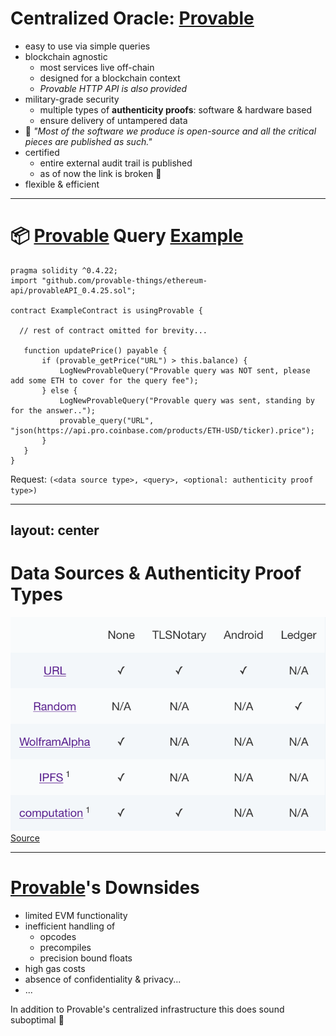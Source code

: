 # Centralized Oracle: [Provable](https://provable.xyz/)

- easy to use via simple queries
- blockchain agnostic
  - most services live off-chain
  - designed for a blockchain context
  - *Provable HTTP API is also provided*
- military-grade security
  - multiple types of **authenticity proofs**: software & hardware based
  - ensure delivery of untampered data
- 🚨 _"Most of the software we produce is open-source and all the critical pieces are published as such."_
- certified
  - entire external audit trail is published
  - as of now the link is broken 🤔
- flexible & efficient


<!-- 
- einfache queries
- designed für Anwendung im Blockchain-Bereich
- hauptsächlich Ethereum
- hohe Sicherheitsstandards
- Open Source?
- externe Audits
-->

---

# 📦 [Provable](https://provable.xyz/) Query [Example](https://docs.provable.xyz/#ethereum-quick-start)


```solidity{all|9|13}
pragma solidity ^0.4.22;
import "github.com/provable-things/ethereum-api/provableAPI_0.4.25.sol";

contract ExampleContract is usingProvable {

  // rest of contract omitted for brevity...

   function updatePrice() payable {
       if (provable_getPrice("URL") > this.balance) {
           LogNewProvableQuery("Provable query was NOT sent, please add some ETH to cover for the query fee");
       } else {
           LogNewProvableQuery("Provable query was sent, standing by for the answer..");
           provable_query("URL", "json(https://api.pro.coinbase.com/products/ETH-USD/ticker).price");
       }
   }
}
```

<v-click>

Request: `(<data source type>, <query>, <optional: authenticity proof type>)`

</v-click>


<!-- 
- `payable` modifier means that the function can process transactions with non-zero Ether value
- falls der momentane Query-Preis höher als das Guthaben ist ablehnen
- sonst query
-->

---
layout: center
---

# Data Sources & Authenticity Proof Types

<div class="container mx-auto flex flex-column justify-center">
    <div class="mb-4">
        <img src="/provable-auth-types.png" class="h-80 rounded object-center"/>
        <a href="https://docs.provable.xyz/#data-sources" class="italic text-xs">Source</a>
    </div>
</div>

<!--
# URL
- Zugriff auf jegliche API oder Webpage
- zweiter Parameter JSON als POST

# Random
- zufällige Zahl aus Trusted Execution Environment

# WolframAlpha
- direkter Zugriff auf API
- Ergebnisse als String zurückgegeben

# IPFS
- file Inhalt von einem IPFS storage wird geliefert
- IPFS: peer-to-peer hypermedia protocol

# computation
- Ausführung von Anwendung oder script auf sandboxed Amazon Web Service virtual machine
- Ergebnis bis zu 2500 Zeichen lang

-->

---

# [Provable](https://provable.xyz/)'s Downsides

- limited EVM functionality
- inefficient handling of
  - opcodes
  - precompiles
  - precision bound floats
- high gas costs
- absence of confidentiality & privacy...
- ...

In addition to Provable's centralized infrastructure this does sound suboptimal 🤔